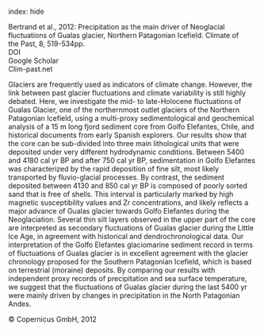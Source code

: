 index: hide

<div class="Citation">

  <div class="Citation-body">
    <div class="Citation-text">Bertrand et al., 2012: Precipitation as the main driver of Neoglacial fluctuations of Gualas glacier, Northern Patagonian Icefield. <span class="Article-journal">Climate of the Past, </span><span class="Article-volume">8, </span>519-534pp.</div>
    <div class="Citation-links">
      <div class="CitationLink" data-href="https://doi.org/10.5194/cp-8-519-2012">
        <div class="CitationLink-icon CitationLink-Doi"></div>
        <div class="CitationLink-text">DOI</div>
      </div>
      <div class="CitationLink" data-href="https://scholar.google.com/scholar?q=10.5194/cp-8-519-2012">
        <div class="CitationLink-icon CitationLink-Scholar"></div>
        <div class="CitationLink-text">Google Scholar</div>
      </div>
      <div class="CitationLink" data-href="http://www.clim-past.net/8/519/2012/">
        <div class="CitationLink-icon CitationLink-Publisher"></div>
        <div class="CitationLink-text">Clim-past.net</div>
      </div>
    </div>
  </div>
</div>

Glaciers are frequently used as indicators of climate change. However, the link between past glacier fluctuations and climate variability is still highly debated. Here, we investigate the mid- to late-Holocene fluctuations of Gualas Glacier, one of the northernmost outlet glaciers of the Northern Patagonian Icefield, using a multi-proxy sedimentological and geochemical analysis of a 15 m long fjord sediment core from Golfo Elefantes, Chile, and historical documents from early Spanish explorers. Our results show that the core can be sub-divided into three main lithological units that were deposited under very different hydrodynamic conditions. Between 5400 and 4180 cal yr BP and after 750 cal yr BP, sedimentation in Golfo Elefantes was characterized by the rapid deposition of fine silt, most likely transported by fluvio-glacial processes. By contrast, the sediment deposited between 4130 and 850 cal yr BP is composed of poorly sorted sand that is free of shells. This interval is particularly marked by high magnetic susceptibility values and Zr concentrations, and likely reflects a major advance of Gualas glacier towards Golfo Elefantes during the Neoglaciation. Several thin silt layers observed in the upper part of the core are interpreted as secondary fluctuations of Gualas glacier during the Little Ice Age, in agreement with historical and dendrochronological data. Our interpretation of the Golfo Elefantes glaciomarine sediment record in terms of fluctuations of Gualas glacier is in excellent agreement with the glacier chronology proposed for the Southern Patagonian Icefield, which is based on terrestrial (moraine) deposits. By comparing our results with independent proxy records of precipitation and sea surface temperature, we suggest that the fluctuations of Gualas glacier during the last 5400 yr were mainly driven by changes in precipitation in the North Patagonian Andes.

<div class="Citation-copy">
&copy; Copernicus GmbH, 2012
</div>